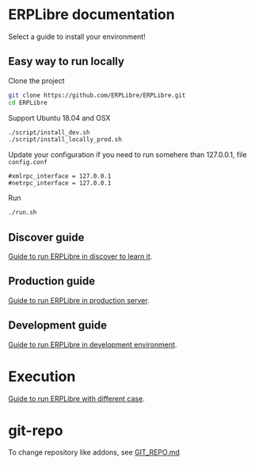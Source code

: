 # ERPLibre documentation
Select a guide to install your environment!

## Easy way to run locally
Clone the project
```bash
git clone https://github.com/ERPLibre/ERPLibre.git
cd ERPLibre
```
Support Ubuntu 18.04 and OSX
```bash
./script/install_dev.sh
./script/install_locally_prod.sh
```
Update your configuration if you need to run somehere than 127.0.0.1, file `config.conf`
```
#xmlrpc_interface = 127.0.0.1
#netrpc_interface = 127.0.0.1
```
Run
```bash
./run.sh
```

## Discover guide
[Guide to run ERPLibre in discover to learn it](./doc/DISCOVER.md).

## Production guide
[Guide to run ERPLibre in production server](./doc/PRODUCTION.md).

## Development guide
[Guide to run ERPLibre in development environment](./doc/DEVELOPMENT.md).

# Execution
[Guide to run ERPLibre with different case](./doc/RUN.md).

# git-repo
To change repository like addons, see [GIT_REPO.md](doc/GIT_REPO.md)

